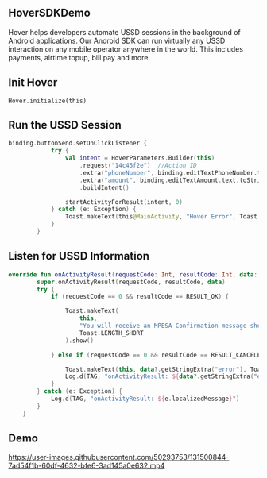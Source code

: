 ## HoverSDKDemo
Hover helps developers automate USSD sessions in the background of Android applications. Our Android SDK can run virtually any USSD interaction on any mobile operator anywhere in the world. This includes payments, airtime topup, bill pay and more.

## Init Hover
`Hover.initialize(this)`

## Run the USSD Session
```kotlin
binding.buttonSend.setOnClickListener {
            try {
                val intent = HoverParameters.Builder(this)
                    .request("14c45f2e")  //Action ID
                    .extra("phoneNumber", binding.editTextPhoneNumber.text.toString().trim())
                    .extra("amount", binding.editTextAmount.text.toString().trim())
                    .buildIntent()

                startActivityForResult(intent, 0)
            } catch (e: Exception) {
                Toast.makeText(this@MainActivity, "Hover Error", Toast.LENGTH_SHORT).show()
            }
        }
```

## Listen for USSD Information
```kotlin
override fun onActivityResult(requestCode: Int, resultCode: Int, data: Intent?) {
        super.onActivityResult(requestCode, resultCode, data)
        try {
            if (requestCode == 0 && resultCode == RESULT_OK) {

                Toast.makeText(
                    this,
                    "You will receive an MPESA Confirmation message shortly",
                    Toast.LENGTH_SHORT
                ).show()

            } else if (requestCode == 0 && resultCode == RESULT_CANCELED) {

                Toast.makeText(this, data?.getStringExtra("error"), Toast.LENGTH_SHORT).show()
                Log.d(TAG, "onActivityResult: ${data?.getStringExtra("error")}")
            }
        } catch (e: Exception) {
            Log.d(TAG, "onActivityResult: ${e.localizedMessage}")
        }
    }
```

## Demo
https://user-images.githubusercontent.com/50293753/131500844-7ad54f1b-60df-4632-bfe6-3ad145a0e632.mp4


